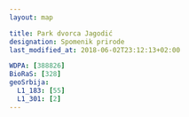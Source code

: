 ```yaml
---
layout: map

title: Park dvorca Jagodić
designation: Spomenik prirode
last_modified_at: 2018-06-02T23:12:13+02:00

WDPA: [388826]
BioRaS: [328]
geoSrbija:
  L1_183: [55]
  L1_301: [2]
---
```

